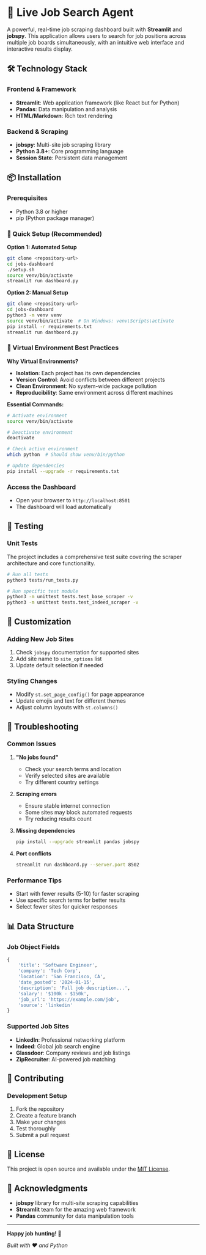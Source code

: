 # 🤖 Live Job Search Agent

A powerful, real-time job scraping dashboard built with **Streamlit** and **jobspy**. This application allows users to search for job positions across multiple job boards simultaneously, with an intuitive web interface and interactive results display.

## 🛠️ Technology Stack

### **Frontend & Framework**
- **Streamlit**: Web application framework (like React but for Python)
- **Pandas**: Data manipulation and analysis
- **HTML/Markdown**: Rich text rendering

### **Backend & Scraping**
- **jobspy**: Multi-site job scraping library
- **Python 3.8+**: Core programming language
- **Session State**: Persistent data management

## 📦 Installation

### **Prerequisites**
- Python 3.8 or higher
- pip (Python package manager)

### **🚀 Quick Setup (Recommended)**

**Option 1: Automated Setup**
```bash
git clone <repository-url>
cd jobs-dashboard
./setup.sh
source venv/bin/activate
streamlit run dashboard.py
```

**Option 2: Manual Setup**
```bash
git clone <repository-url>
cd jobs-dashboard
python3 -m venv venv
source venv/bin/activate  # On Windows: venv\Scripts\activate
pip install -r requirements.txt
streamlit run dashboard.py
```

### **🎯 Virtual Environment Best Practices**

**Why Virtual Environments?**
- **Isolation**: Each project has its own dependencies
- **Version Control**: Avoid conflicts between different projects
- **Clean Environment**: No system-wide package pollution
- **Reproducibility**: Same environment across different machines

**Essential Commands:**
```bash
# Activate environment
source venv/bin/activate

# Deactivate environment
deactivate

# Check active environment
which python  # Should show venv/bin/python

# Update dependencies
pip install --upgrade -r requirements.txt
```

### **Access the Dashboard**
- Open your browser to `http://localhost:8501`
- The dashboard will load automatically

## 🧪 Testing

### **Unit Tests**
The project includes a comprehensive test suite covering the scraper architecture and core functionality.

```bash
# Run all tests
python3 tests/run_tests.py

# Run specific test module
python3 -m unittest tests.test_base_scraper -v
python3 -m unittest tests.test_indeed_scraper -v
```

## 🔧 Customization

### **Adding New Job Sites**
1. Check `jobspy` documentation for supported sites
2. Add site name to `site_options` list
3. Update default selection if needed

### **Styling Changes**
- Modify `st.set_page_config()` for page appearance
- Update emojis and text for different themes
- Adjust column layouts with `st.columns()`

## 🚨 Troubleshooting

### **Common Issues**

1. **"No jobs found"**
   - Check your search terms and location
   - Verify selected sites are available
   - Try different country settings

2. **Scraping errors**
   - Ensure stable internet connection
   - Some sites may block automated requests
   - Try reducing results count

3. **Missing dependencies**
   ```bash
   pip install --upgrade streamlit pandas jobspy
   ```

4. **Port conflicts**
   ```bash
   streamlit run dashboard.py --server.port 8502
   ```

### **Performance Tips**
- Start with fewer results (5-10) for faster scraping
- Use specific search terms for better results
- Select fewer sites for quicker responses

## 📊 Data Structure

### **Job Object Fields**
```python
{
    'title': 'Software Engineer',
    'company': 'Tech Corp',
    'location': 'San Francisco, CA',
    'date_posted': '2024-01-15',
    'description': 'Full job description...',
    'salary': '$100k - $150k',
    'job_url': 'https://example.com/job',
    'source': 'linkedin'
}
```

### **Supported Job Sites**
- **LinkedIn**: Professional networking platform
- **Indeed**: Global job search engine
- **Glassdoor**: Company reviews and job listings
- **ZipRecruiter**: AI-powered job matching

## 🤝 Contributing

### **Development Setup**
1. Fork the repository
2. Create a feature branch
3. Make your changes
4. Test thoroughly
5. Submit a pull request

## 📝 License

This project is open source and available under the [MIT License](LICENSE).

## 🙏 Acknowledgments

- **jobspy** library for multi-site scraping capabilities
- **Streamlit** team for the amazing web framework
- **Pandas** community for data manipulation tools

---

**Happy job hunting! 🎯**

*Built with ❤️ and Python*
